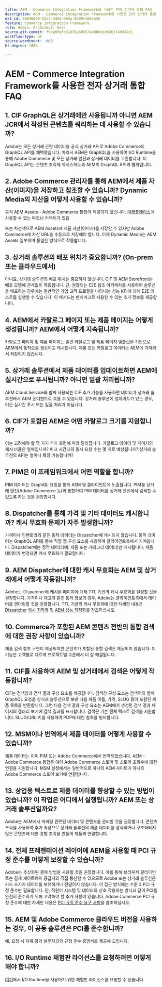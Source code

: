 ```yaml
---
title: AEM - Commerce Integration Framework를 사용한 전자 상거래 통합 FAQ
description: AEM - Commerce Integration Framework를 사용한 전자 상거래 통합 FAQ
exl-id: 0a946d98-22c7-445d-984a-9e09c306ce45
feature: Commerce Integration Framework
role: Admin, Architect, User
source-git-commit: f9ba9fefc61876a60567a40000ed6303740032e1
workflow-type: ht
source-wordcount: '963'
ht-degree: 100%

---
```


# AEM - Commerce Integration Framework를 사용한 전자 상거래 통합 FAQ

## 1. CIF GraphQL은 상거래에만 사용됩니까 아니면 AEM JCR에서 작성된 콘텐츠를 쿼리하는 데 사용할 수 있습니까?

Adobe는 모든 상거래 관련 데이터용 공식 상거래 API로 Adobe Commerce의 GraphQL API를 채택했습니다. 따라서 AEM은 GraphQL을 사용하여 I/O Runtime을 통해 Adobe Commerce 및 모든 상거래 엔진과 상거래 데이터를 교환합니다. 이 GraphQL API는 콘텐츠 조각에 액세스하도록 AEM의 GraphQL API와 별개입니다.

## 2. Adobe Commerce 관리자를 통해 AEM에서 제품 자산(이미지)을 저장하고 참조할 수 있습니까? Dynamic Media의 자산을 어떻게 사용할 수 있습니까?

공식 AEM Assets - Adobe Commerce 통합이 제공되지 않습니다. [마켓플레이스](https://marketplace.magento.com)에 사용할 수 있는 파트너 커넥터가 있음 <!-- THIS IS THE OLD URL THAT WAS USED. IT WAS 404 (https://marketplace.magento.com/bounteous-dam.html) -->

또는 차선책으로 AEM Assets에 제품 자산(이미지)을 저장할 수 있지만 Adobe Commerce에 자산 URL을 수동으로 저장해야 합니다. 이제 Dynamic Media는 AEM Assets 일부이며 동일한 방식으로 작동합니다.

## 3. 상거래 솔루션의 배포 위치가 중요합니까? (On-prem 또는 클라우드에서)

아니요, 상거래 솔루션의 배포 위치는 중요하지 않습니다. CIF 및 AEM Storefront는 배포 모델에 관계없이 작동합니다. 단, 권장되는 E2E 참조 아키텍처를 사용하여 솔루션을 배포하는 경우에는 일반적인 기업 고객 프로필을 나타내는 성능 KPI에 대해 E2E 테스트를 실행할 수 있습니다. 이 메서드는 벤치마크로 사용할 수 있는 추가 정보를 제공합니다.

## 4. AEM에서 카탈로그 페이지 또는 제품 페이지는 어떻게 생성됩니까? AEM에서 어떻게 지속됩니까?

카탈로그 페이지 및 제품 페이지는 일반 카탈로그 및 제품 페이지 템플릿을 기반으로 AEM에서 동적으로 생성되고 캐시됩니다. 제품 또는 카탈로그 데이터는 AEM에 가져와서 저장되지 않습니다.

## 5. 상거래 솔루션에서 제품 데이터를 업데이트하면 AEM에 실시간으로 푸시됩니까? 아니면 일괄 처리됩니까?

AEM Cloud Service와 함께 사용되는 CIF 추가 기능을 사용하면 데이터가 상거래 솔루션에서 AEM 온디맨드로 흐를 수 있습니다. 상거래 솔루션에 업데이트가 있는 경우, 이는 실시간 푸시 또는 일괄 처리가 아닙니다.

## 6. CIF가 포함된 AEM은 어떤 카탈로그 크기를 지원합니까?

이는 고려해야 할 몇 가지 추가 측면에 따라 달라집니다. 카탈로그 데이터 및 페이지의 캐시 비율은 얼마입니까? 피크 시간대의 동시 요청 수는 몇 개로 예상됩니까? 상거래 솔루션의 API는 얼마나 확장 가능합니까?

## 7. PIM은 이 프레임워크에서 어떤 역할을 합니까?

PIM 데이터는 GraphQL 요청을 통해 AEM 및 클라이언트에 노출됩니다. PIM을 상거래 엔진(Adobe Commerce 등)과 통합하여 PIM 데이터를 상거래 엔진에서 검색할 수 있도록 하는 것을 권장합니다.

## 8. Dispatcher를 통해 가격 및 기타 데이터도 캐시합니까? 캐시 무효화 문제가 자주 발생합니까?

가격이나 인벤토리와 같은 동적 데이터는 Dispatcher에 캐시되지 않습니다. 동적 데이터는 GraphQL API를 통해 직접 웹 구성 요소를 사용하여 클라이언트측에서 가져옵니다. Dispatcher에는 정적 데이터(예: 제품 또는 카테고리 데이터)만 캐시됩니다. 제품 데이터가 변경되면 캐시 무효화가 필요합니다.

## 9. AEM Dispatcher에 대한 캐시 무효화는 AEM 및 상거래에서 어떻게 작동합니까?

Adobe는 Dispatcher에 캐시된 페이지에 대해 TTL 기반의 캐시 무효화를 설정할 것을 권장합니다. 가격이나 재고와 같은 동적 정보의 경우, Adobe는 클라이언트측에서 데이터를 렌더링할 것을 권장합니다. TTL 기반의 캐시 무효화에 대한 자세한 내용은 [Dispatcher 캐시 최적화](https://experienceleague.adobe.com/docs/experience-cloud-kcs/kbarticles/KA-17458.html) 및 [AEM 성능 최적화](https://experienceleague.adobe.com/docs/commerce-operations/deliver-commerce-at-scale/performance.html)를 참조하십시오.

## 10. Commerce가 포함된 AEM 콘텐츠 전반의 통합 검색에 대한 권장 사항이 있습니까?

제품 검색 참조 구현이 제공되지만 콘텐츠가 포함된 통합 검색은 제공되지 않습니다. 이 기능은 고객별로 다르며 프로젝트별 수준에서 더 잘 해결됩니다.

## 11. CIF를 사용하여 AEM 및 상거래에서 검색은 어떻게 작동합니까?

CIF는 검색창과 검색 결과 구성 요소를 제공합니다. 검색창 구성 요소는 검색어와 함께 GraphQL 요청을 상거래 솔루션으로 보낸 다음 제품 이름, 가격, SLUG 등이 포함된 제품 목록을 반환합니다. 그런 다음 검색 결과 구성 요소는 AEM에서 생성된 검색 결과 페이지의 갤러리 보기에 검색 결과를 표시합니다. 검색은 기본 전체 텍스트 검색을 지원합니다. SLUG/URL 키를 사용하여 PDP에 대한 참조를 빌드합니다.

## 12. MSM이나 번역에서 제품 데이터를 어떻게 사용할 수 있습니까?

제품 데이터는 이미 PIM 또는 Adobe Commerce에서 번역되었습니다. AEM - Adobe Commerce 통합은 여러 Adobe Commerce 스토어 및 스토어 조회수에 대한 연결을 지원합니다. MSM 설정에서는 일반적으로 하나의 AEM 사이트가 하나의 Adobe Commerce 스토어 보기에 연결됩니다.

## 13. 상업용 텍스트로 제품 데이터를 향상할 수 있는 방법이 있습니까? 이 작업은 어디에서 실행됩니까? AEM 또는 상거래 솔루션일까요?

Adobe는 AEM에서 마케팅 관련된 데이터 및 콘텐츠를 관리할 것을 권장합니다. 콘텐츠 조각을 사용하여 추가 속성으로 상거래 솔루션의 제품 데이터를 장식하거나 구조화되지 않은 콘텐츠에 대한 경험 조각을 만들어 제품과 연결합니다.

## 14. 전체 프레젠테이션 레이어에 AEM을 사용할 때 PCI 규정 준수를 어떻게 보장할 수 있습니까?

Adobe는 추상화된 결제 방법을 사용할 것을 권장합니다. 이를 통해 브라우저 클라이언트는 결제 게이트웨이 공급자와 직접 통신할 수 있으므로 Adobe 또는 상거래 솔루션은 카드 소지자 데이터를 보유하거나 전달하지 않습니다. 이 접근 방식에는 수준 3 PCI 규정 준수만 필요합니다. 단, 직원이 시스템 및 데이터와 상호 작용하는 방식과 같이 PCI를 완전히 준수하기 위해 고려해야 할 추가 사항이 있습니다. Adobe Commerce PCI 규정 준수에 대한 자세한 내용은 [PCI 규정 준수 요구 사항](https://business.adobe.com/products/magento/pci-compliance.html)을 참조하십시오.

## 15. AEM 및 Adobe Commerce 클라우드 버전을 사용하는 경우, 이 공동 솔루션은 PCI를 준수합니까?

예, 요청 시 자체 평가 설문지 D와 규정 준수 증명서를 제공해 드립니다.

## 16. I/O Runtime 체험판 라이선스를 요청하려면 어떻게 해야 합니까?

[여기](https://developer.adobe.com/app-builder/trial/)에서 I/O Runtime을 사용하기 위한 체험판 라이선스를 요청할 수 있습니다.
